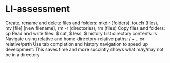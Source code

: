 # LI-assessment
Create, rename and delete files and folders: 
mkdir (folders), touch (files), mv [file] [new filename], rm -r (directories), rm (files)
Copy files and folders: 
cp
Read and write files: 
$ cat, $ less, $ history
List directory contents:
ls
Navigate using relative and home-directory-relative paths:
/ ~ .. or relative/path
Use tab completion and history navigation to speed up development:
This saves time and more succintly shows what may/may not be in a directory
